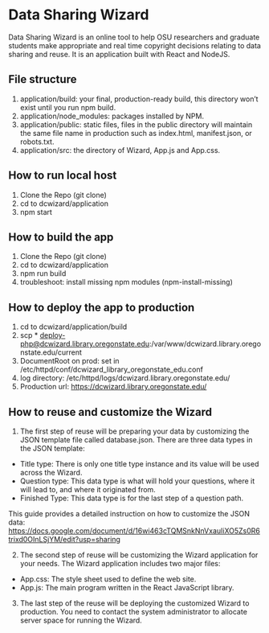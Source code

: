 # Data Sharing Wizard
Data Sharing Wizard is an online tool to help OSU researchers and graduate students make appropriate and real time copyright decisions relating to data sharing and reuse. It is an application built with React and NodeJS.

## File structure
1. application/build: your final, production-ready build, this directory won’t exist until you run npm build.
2. application/node_modules: packages installed by NPM.
3. application/public: static files, files in the public directory will maintain the same file name in production such as index.html, manifest.json, or robots.txt.
4. application/src: the directory of Wizard, App.js and App.css.

## How to run local host
1. Clone the Repo (git clone)
2. cd to dcwizard/application
3. npm start

## How to build the app
1. Clone the Repo (git clone)
2. cd to dcwizard/application
3. npm run build
4. troubleshoot: install missing npm modules (npm-install-missing)

## How to deploy the app to production
1. cd to dcwizard/application/build
2. scp * deploy-php@dcwizard.library.oregonstate.edu:/var/www/dcwizard.library.oregonstate.edu/current
3. DocumentRoot on prod: set in /etc/httpd/conf/dcwizard_library_oregonstate_edu.conf
4. log directory: /etc/httpd/logs/dcwizard.library.oregonstate.edu/
5. Production url: https://dcwizard.library.oregonstate.edu/

## How to reuse and customize the Wizard
1. The first step of reuse will be preparing your data by customizing the JSON template file called database.json. There are three data types in the JSON template:
* Title type: There is only one title type instance and its value will be used across the Wizard.
* Question type: This data type is what will hold your questions, where it will lead to, and where it originated from.
* Finished Type: This data type is for the last step of a question path.

This guide provides a detailed instruction on how to customize the JSON data: https://docs.google.com/document/d/16wi463cTQMSnkNnVxauIiXO5Zs0R6trixd0OInLSjYM/edit?usp=sharing

2. The second step of reuse will be customizing the Wizard application for your needs. The Wizard application includes two major files: 
* App.css: The style sheet used to define the web site.
* App.js: The main program written in the React JavaScript library.
3. The last step of the reuse will be deploying the customized Wizard to production. You need to contact the system administrator to allocate server space for running the Wizard.

